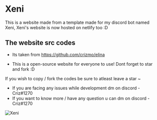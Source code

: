 # Xeni


This is a website made from a template made for my discord bot named Xeni,
Xeni's website is now hosted on netlify too :D

## The website src codes
- Its taken from https://github.com/crizmo/elina

- This is a open-source website for everyone to use! Dont forget to star and fork :D

If you wish to copy / fork the codes be sure to atleast leave a star ~

- If you are facing any issues while development dm on discord - Criz#1270
- If you want to know more / have any question u can dm on discord - Criz#1270

![Xeni](https://cdn.discordapp.com/attachments/642757845808578591/1077552009609224253/xeni-test.jpg)
